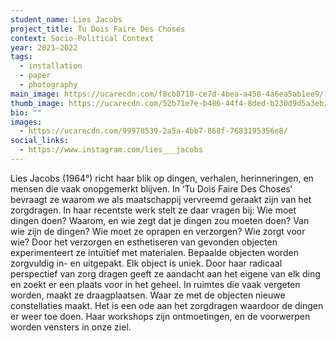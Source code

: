 ```yaml
---
student_name: Lies Jacobs
project_title: Tu Dois Faire Des Choses
context: Socio-Political Context
year: 2021—2022
tags:
  - installation
  - paper
  - photography
main_image: https://ucarecdn.com/f8cb8710-ce7d-4bea-a458-4a6ea5ab1ee9/
thumb_image: https://ucarecdn.com/52b71e7e-b486-44f4-8ded-b230d9d5a3eb/-/crop/4072x3975/1113,0/-/preview/
bio: ""
images:
  - https://ucarecdn.com/99978539-2a5a-4bb7-868f-7683195356e8/
social_links:
  - https://www.instagram.com/lies___jacobs
---
```



Lies Jacobs (1964°) richt haar blik op dingen, verhalen, herinneringen, en mensen die vaak onopgemerkt blijven. In ‘Tu Dois Faire Des Choses‘ bevraagt ze waarom we als maatschappij vervreemd geraakt zijn van het zorgdragen. In haar recentste werk stelt ze daar vragen bij: Wie moet dingen doen? Waarom, en wie zegt dat je dingen zou moeten doen? Van wie zijn de dingen? Wie moet ze oprapen en verzorgen? Wie zorgt voor wie?
Door het verzorgen en esthetiseren van gevonden objecten experimenteert ze intuïtief met materialen. Bepaalde objecten worden zorgvuldig in- en uitgepakt. Elk object is uniek. Door haar radicaal perspectief van zorg dragen geeft ze aandacht aan het eigene van elk ding en zoekt er een plaats voor in het geheel. In ruimtes die vaak vergeten worden, maakt ze draagplaatsen. Waar ze met de objecten nieuwe constellaties maakt.
Het is een ode aan het zorgdragen waardoor de dingen er weer toe doen.
Haar workshops zijn ontmoetingen, en de voorwerpen worden vensters in onze ziel.